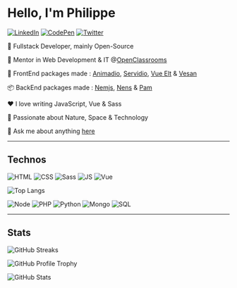 # Hello, I'm Philippe

[![LinkedIn](https://img.shields.io/badge/LinkedIn-0077B5?style=for-the-badge&logo=linkedin&logoColor=white)](https://www.linkedin.com/in/philippebeck)
[![CodePen](https://img.shields.io/badge/Codepen-131417?style=for-the-badge&logo=codepen&logoColor=white)](https://codepen.io/philippebeck)
[![Twitter](https://img.shields.io/badge/Twitter-1DA1F2?style=for-the-badge&logo=twitter&logoColor=white)](https://twitter.com/ph_beck)

🤖 Fullstack Developer, mainly Open-Source  

💼 Mentor in Web Development & IT @[OpenClassrooms](https://openclassrooms.com)  

🌱 FrontEnd packages made : [Animadio](https://www.npmjs.com/package/animadio), [Servidio](https://www.npmjs.com/package/servidio), [Vue Elt](https://www.npmjs.com/package/vue-elt) & [Vesan](https://www.npmjs.com/package/vesan)  

📦 BackEnd packages made : [Nemjs](https://www.npmjs.com/package/nemjs), [Nens](https://www.npmjs.com/package/nens) & [Pam](https://packagist.org/packages/philippebeck/pam)

❤️ I love writing JavaScript, Vue & Sass  

🔭 Passionate about Nature, Space & Technology

💬 Ask me about anything [here](https://github.com/philippebeck/philippebeck/issues)  

---
## Technos

![HTML](https://img.shields.io/badge/HTML5-E34F26?style=for-the-badge&logo=html5&logoColor=white)
![CSS](https://img.shields.io/badge/CSS3-1572B6?style=for-the-badge&logo=css3&logoColor=white)
![Sass](https://img.shields.io/badge/Sass-CC6699?style=for-the-badge&logo=sass&logoColor=white)
![JS](https://img.shields.io/badge/JavaScript-323330?style=for-the-badge&logo=javascript&logoColor=F7DF1E)
![Vue](https://img.shields.io/badge/Vue.js-35495E?style=for-the-badge&logo=vue.js&logoColor=4FC08D)

![Top Langs](https://github-readme-stats.vercel.app/api/top-langs/?username=philippebeck&layout=compact&theme=midnight-purple)

![Node](https://img.shields.io/badge/Node.js-43853D?style=for-the-badge&logo=node.js&logoColor=white)
![PHP](https://img.shields.io/badge/PHP-777BB4?style=for-the-badge&logo=php&logoColor=white)
![Python](https://img.shields.io/badge/Python-14354C?style=for-the-badge&logo=python&logoColor=white)
![Mongo](https://img.shields.io/badge/MongoDB-4EA94B?style=for-the-badge&logo=mongodb&logoColor=white)
![SQL](https://img.shields.io/badge/MySQL-00000F?style=for-the-badge&logo=mysql&logoColor=white)

---

## Stats

![GitHub Streaks](https://github-readme-streak-stats.herokuapp.com/?user=philippebeck&theme=midnight-purple)

![GitHub Profile Trophy](https://github-profile-trophy.vercel.app/?username=philippebeck&theme=onedark&column=7)

![GitHub Stats](https://github-readme-stats.vercel.app/api?username=philippebeck&theme=midnight-purple&show_icons=true)
